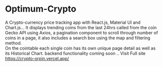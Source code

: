 # Optimum-Crypto
A Crypto-currency price tracking app with React.js, Material UI and Chart.js... 
It displays trending coins from the last 24hrs called from the coin Gecko API using  Axios, a pagination component to scroll through number of coins in a page, it also includes a search box using the map and filtering method.  
On the cointable each single coin has its own unique page detail as well as its Historical Chart. backend functionality coming soon .. 
Visit Full site https://crypto-orpin.vercel.app/
